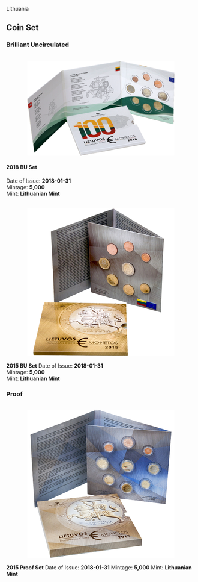 Lithuania

## Coin Set

### Brilliant Uncirculated
<br/>
<div align="center">
<img src="./images/coin_set/2018_lt_bu.png" />
</div>

#### 2018 BU Set
Date of Issue: **2018-01-31**
<br/>
Mintage: **5,000**
<br/>
Mint: **Lithuanian Mint**

<br/>
<div align="center">
<img src="./images/coin_set/2015_lt_bu.png" />
</div>

**2015 BU Set**
Date of Issue: **2018-01-31**
<br/>
Mintage: **5,000**
<br/>
Mint: **Lithuanian Mint**

### Proof
<br/>
<div align="center">
<img src="./images/coin_set/2015_lt_proof.png" />
</div>

**2015 Proof Set**
Date of Issue: **2018-01-31**
Mintage: **5,000**
Mint: **Lithuanian Mint**

